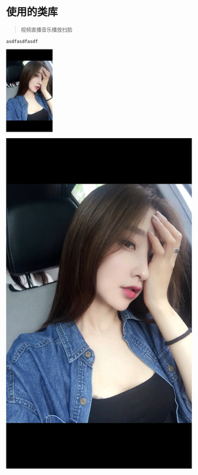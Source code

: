# 使用的类库

>视频直播音乐播放扫脸
```
asdfasdfasdf
```

<img src="./image/screenshot.jpg" width="25%" />

![](./image/screenshot.jpg)
